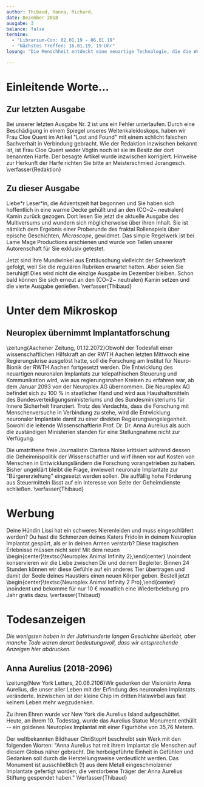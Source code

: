 ```yaml
---
author: Thibaud, Hanna, Richard,
date: Dezember 2018
ausgabe: 3
balance: false
termine:
  - "Librarium-Con: 02.01.19 - 06.01.19"
  - "Nächstes Treffen: 16.01.19, 19 Uhr"
losung: "Die Menschheit entdeckt eine neuartige Technologie, die die Welt verändert."

---
```


# Einleitende Worte...
## Zur letzten Ausgabe
Bei unserer letzten Ausgabe Nr. 2 ist uns ein Fehler unterlaufen. Durch eine Beschädigung in einem Spiegel unseres Weltenkaleidoskops, haben wir Frau Cloe Quent im Artikel "Lost and Found" mit einem schlicht falschen Sachverhalt in Verbindung gebracht. Wie der Redaktion inzwischen bekannt ist, ist Frau Cloe Quent weder Vögtin noch ist sie im Besitz der dort benannten Harfe. Der besagte Artikel wurde inzwischen korrigiert. Hinweise zur Herkunft der Harfe richten Sie bitte an Meisterschmied Jorangesch.
\verfasser{Redaktion}

## Zu dieser Ausgabe
Liebe\*r Leser\*in, die Adventszeit hat begonnen und Sie haben sich hoffentlich in eine warme Decke gehüllt und an den (CO~2~ neutralen) Kamin zurück gezogen. Dort lesen Sie jetzt die aktuelle Ausgabe des Multiversums und wundern sich möglicherweise über ihren Inhalt. Sie ist nämlich dem Ergebnis einer Proberunde des fraktal Rollenspiels über epische Geschichten, *Microscope*, gewidmet. Das simple Regelwerk ist bei Lame Mage Productions erschienen und wurde von Teilen unserer Autorenschaft für Sie exklusiv getestet.

Jetzt sind Ihre Mundwinkel aus Enttäuschung vielleicht der Schwerkraft gefolgt, weil Sie die regulären Rubriken erwartet hatten. Aber seien Sie beruhigt! Dies wird nicht die einzige Ausgabe im Dezember bleiben. Schon bald können Sie sich erneut an den (CO~2~ neutralen) Kamin setzen und die vierte Ausgabe genießen.
\verfasser{Thibaud}

# Unter dem Mikroskop

## Neuroplex übernimmt Implantatforschung
\zeitung{Aachener Zeitung, 01.12.2072}Obwohl der Todesfall einer wissenschaftlichen Hilfskraft an der RWTH Aachen letzten Mittwoch eine Regierungskrise ausgelöst hatte, soll die Forschung am Institut für Neuro-Bionik der RWTH Aachen fortgesetzt werden. Die Entwicklung des neuartigen neuronalen Implantats zur telepathischen Steuerung und Kommunikation wird, wie aus regierungsnahen Kreisen zu erfahren war, ab dem Januar 2093 von der Neuroplex AG übernommen. Die Neuroplex AG befindet sich zu 100 % in staatlicher Hand und wird aus Haushaltsmitteln des Bundesverteidigungsministeriums und des Bundesministeriums für Innere Sicherheit finanziert. Trotz des Verdachts, dass die Forschung mit Menschenversuche in Verbindung zu stehe, wird die Entwicklung neuronaler Implantate damit zu einer direkten Regierungsangelegenheit. Sowohl die leitende Wissenschaftlerin Prof. Dr. Dr. Anna Aurelius als auch die zuständigen Ministerien standen für eine Stellungnahme nicht zur Verfügung.

Die umstrittene freie Journalistin Clarissa Noise kritisiert während dessen die Geheimnispolitik der Wissenschaftler und wirf ihnen vor auf Kosten von Menschen in Entwicklungsländern die Forschung vorangetrieben zu haben. Bisher ungeklärt bleibt die Frage, inwieweit neuronale Implantate zur "Bürgererziehung" eingesetzt werden sollen. Die auffällig hohe Förderung aus Steuermitteln lässt auf ein Interesse von Seite der Geheimdienste schließen.
\verfasser{Thibaud}

# Werbung
Deine Hündin Lissi hat ein schweres Nierenleiden und muss eingeschläfert werden? Du hast die Schmerzen deines Katers Fridolin in deinem Neuroplex Implantat gespürt, als er in deinen Armen verstarb? Diese tragischen Erlebnisse müssen nicht sein! Mit dem neuen
\begin{center}\textsc{Neuroplex Animal Infinity 2},\end{center} \noindent konservieren wir die Liebe zwischen Dir und deinem Begleiter. Binnen 24 Stunden können wir diese Gefühle auf ein anderes Tier übertragen und damit der Seele deines Haustiers einen neuen Körper geben. Bestell jetzt
\begin{center}\textsc{Neuroplex Animal Infinity 2 Pro},\end{center} \noindent und bekomme für nur 10 € monatlich eine Wiederbelebung pro Jahr gratis dazu.
\verfasser{Thibaud}

# Todesanzeigen
*Die wenigsten haben in der Jahrhunderte langen Geschichte überlebt, aber manche Tode waren derart bedeutungsvoll, dass wir entsprechende Anzeigen hier abdrucken.*

## Anna Aurelius (2018-2096)
\zeitung{New York Letters, 20.06.2106}Wir gedenken der Visionärin Anna Aurelius, die unser aller Leben mit der Erfindung des neuronalen Implantats veränderte. Inzwischen ist der kleine Chip im dritten Halswirbel aus fast keinem Leben mehr wegzudenken.

Zu ihren Ehren wurde vor New York die Aurelius Island aufgeschüttet. Heute, an ihrem 10. Todestag, wurde das Aurelius Statue Monument enthüllt -- ein goldenes Neuroplex Implantat mit einer Figurhöhe von 35,76 Metern.

Der weltbekannten Bildhauer ChriStopH beschreibt sein Werk mit den folgenden Worten: "Anna Aurelius hat mit ihrem Implantat die Menschen auf diesem Globus näher gebracht. Die herbeigeführte Einheit in Gefühlen und Gedanken soll durch die Herstellungsweise verdeutlicht werden. Das Monument ist ausschließlich (!) aus dem Metall eingeschmolzener Implantate gefertigt worden, die verstorbene Träger der Anna Aurelius Stiftung gespendet haben."
\Verfasser{Thibaud}
